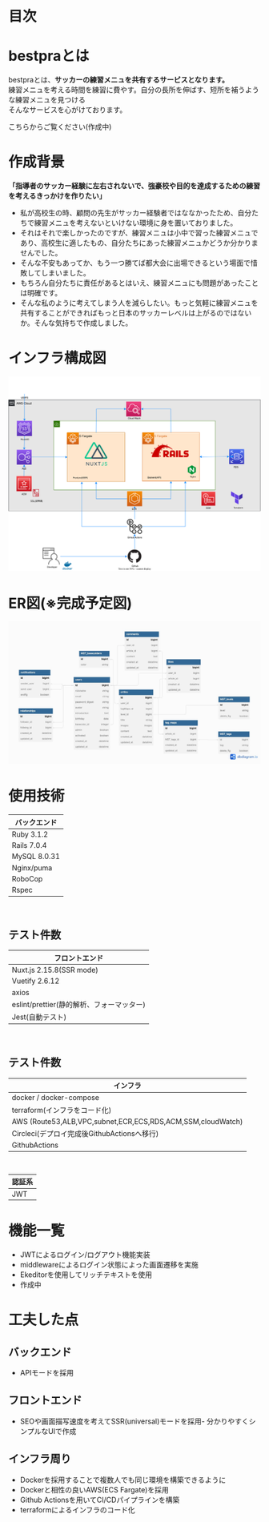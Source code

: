 # 目次

# bestpraとは

<!-- 実際に使用した動画や背景画像を差し込み -->
bestpraとは、**サッカーの練習メニュを共有するサービスとなります。**  
練習メニュを考える時間を練習に費やす。自分の長所を伸ばす、短所を補うような練習メニュを見つける  
そんなサービスを心がけております。  
  
こちらからご覧ください(作成中)  
<!-- [Google](https://www.google.co.jp/) -->

# 作成背景
**「指導者のサッカー経験に左右されないで、強豪校や目的を達成するための練習を考えるきっかけを作りたい」**  
- 私が高校生の時、顧問の先生がサッカー経験者ではななかったため、自分たちで練習メニュを考えないといけない環境に身を置いておりました。
- それはそれで楽しかったのですが、練習メニュは小中で習った練習メニュであり、高校生に適したもの、自分たちにあった練習メニュかどうか分かりませんでした。
- そんな不安もあってか、もう一つ勝てば都大会に出場できるという場面で惜敗してしまいました。
- もちろん自分たちに責任があるとはいえ、練習メニュにも問題があったことは明確です。
- そんな私のように考えてしまう人を減らしたい。もっと気軽に練習メニュを共有することができればもっと日本のサッカーレベルは上がるのではないか。そんな気持ちで作成しました。

# インフラ構成図
![インフラ構成図](/design/infra.svg)

# ER図(※完成予定図)
![ER図](/design/img/ER.jpg)

# 使用技術
| バックエンド
----|
| Ruby 3.1.2 |
| Rails 7.0.4 |
| MySQL 8.0.31|
| Nginx/puma |
| RoboCop |
| Rspec |
<br />

## テスト件数

| フロントエンド
----|
| Nuxt.js 2.15.8(SSR mode)  |
| Vuetify 2.6.12 |
| axios |
| eslint/prettier(静的解析、フォーマッター) |
| Jest(自動テスト) |
<br />

## テスト件数


| インフラ
----|
| docker / docker-compose  |
| terraform(インフラをコード化) |
| AWS (Route53,ALB,VPC,subnet,ECR,ECS,RDS,ACM,SSM,cloudWatch) |
| Circleci(デプロイ完成後GithubActionsへ移行) |
| GithubActions |
<br />


| 認証系
----|
| JWT |


# 機能一覧
- JWTによるログイン/ログアウト機能実装
- middlewareによるログイン状態によった画面遷移を実施
- Ekeditorを使用してリッチテキストを使用
- 作成中

# 工夫した点
## バックエンド
- APIモードを採用

## フロントエンド
- SEOや画面描写速度を考えてSSR(universal)モードを採用- 分かりやすくシンプルなUIで作成


## インフラ周り
- Dockerを採用することで複数人でも同じ環境を構築できるように
- Dockerと相性の良いAWS(ECS Fargate)を採用
- Github Actionsを用いてCI/CDパイプラインを構築
- terraformによるインフラのコード化


<!--
ファイルの命名規則
・component   => PascalCase
・その他       => kebab-case
・DOM         => kebab-case
 -->